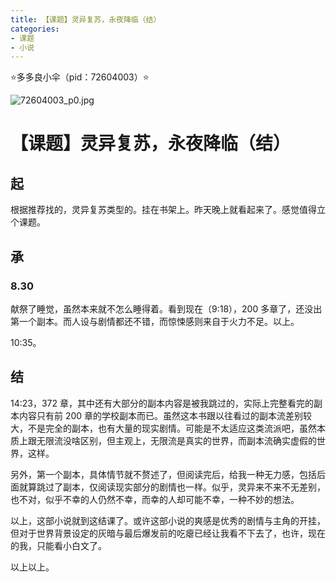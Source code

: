 ```yaml
---
title: 【课题】灵异复苏，永夜降临（结）
categories:
- 课题
- 小说
---
```


⭐多多良小伞（pid：72604003）⭐

![72604003_p0.jpg](https://byyw-oss1.oss-cn-hangzhou.aliyuncs.com/img/2025/08/30-e581b08f3ff83ae348fb85c511bf6019-72604003_p0.jpg.webp)

# 【课题】灵异复苏，永夜降临（结）

## 起

根据推荐找的，灵异复苏类型的。挂在书架上。昨天晚上就看起来了。感觉值得立个课题。

## 承

### 8.30

献祭了睡觉，虽然本来就不怎么睡得着。看到现在（9:18），200 多章了，还没出第一个副本。而人设与剧情都还不错，而惊悚感则来自于火力不足。以上。

10:35。

## 结

14:23，372 章，其中还有大部分的副本内容是被我跳过的，实际上完整看完的副本内容只有前 200 章的学校副本而已。虽然这本书跟以往看过的副本流差别较大，不是完全的副本，也有大量的现实剧情。可能是不太适应这类流派吧，虽然本质上跟无限流没啥区别，但主观上，无限流是真实的世界，而副本流确实虚假的世界，这样。

另外，第一个副本，具体情节就不赘述了，但阅读完后，给我一种无力感，包括后面就算跳过了副本，仅阅读现实部分的剧情也一样。似乎，灵异来不来不无差别，也不对，似乎不幸的人仍然不幸，而幸的人却可能不幸，一种不妙的想法。

以上，这部小说就到这结课了。或许这部小说的爽感是优秀的剧情与主角的开挂，但对于世界背景设定的灰暗与最后爆发前的吃瘪已经让我看不下去了，也许，现在的我，只能看小白文了。

以上以上。
